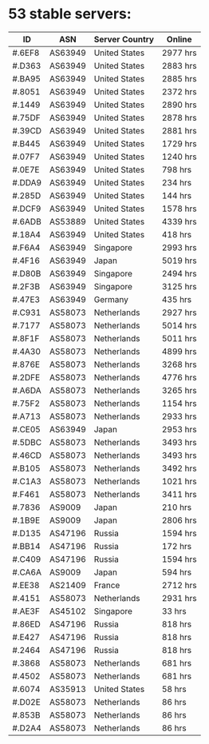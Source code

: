 # 53 stable servers:

| ID | ASN | Server Country | Online |
| ------ | ------ | ------ | ------ |
| #.6EF8 | AS63949 | United States | 2977 hrs |
| #.D363 | AS63949 | United States | 2883 hrs |
| #.BA95 | AS63949 | United States | 2885 hrs |
| #.8051 | AS63949 | United States | 2372 hrs |
| #.1449 | AS63949 | United States | 2890 hrs |
| #.75DF | AS63949 | United States | 2878 hrs |
| #.39CD | AS63949 | United States | 2881 hrs |
| #.B445 | AS63949 | United States | 1729 hrs |
| #.07F7 | AS63949 | United States | 1240 hrs |
| #.0E7E | AS63949 | United States | 798 hrs |
| #.DDA9 | AS63949 | United States | 234 hrs |
| #.285D | AS63949 | United States | 144 hrs |
| #.DCF9 | AS63949 | United States | 1578 hrs |
| #.6ADB | AS53889 | United States | 4339 hrs |
| #.18A4 | AS63949 | United States | 418 hrs |
| #.F6A4 | AS63949 | Singapore | 2993 hrs |
| #.4F16 | AS63949 | Japan | 5019 hrs |
| #.D80B | AS63949 | Singapore | 2494 hrs |
| #.2F3B | AS63949 | Singapore | 3125 hrs |
| #.47E3 | AS63949 | Germany | 435 hrs |
| #.C931 | AS58073 | Netherlands | 2927 hrs |
| #.7177 | AS58073 | Netherlands | 5014 hrs |
| #.8F1F | AS58073 | Netherlands | 5011 hrs |
| #.4A30 | AS58073 | Netherlands | 4899 hrs |
| #.876E | AS58073 | Netherlands | 3268 hrs |
| #.2DFE | AS58073 | Netherlands | 4776 hrs |
| #.A6DA | AS58073 | Netherlands | 3265 hrs |
| #.75F2 | AS58073 | Netherlands | 1154 hrs |
| #.A713 | AS58073 | Netherlands | 2933 hrs |
| #.CE05 | AS63949 | Japan | 2953 hrs |
| #.5DBC | AS58073 | Netherlands | 3493 hrs |
| #.46CD | AS58073 | Netherlands | 3493 hrs |
| #.B105 | AS58073 | Netherlands | 3492 hrs |
| #.C1A3 | AS58073 | Netherlands | 1021 hrs |
| #.F461 | AS58073 | Netherlands | 3411 hrs |
| #.7836 | AS9009 | Japan | 210 hrs |
| #.1B9E | AS9009 | Japan | 2806 hrs |
| #.D135 | AS47196 | Russia | 1594 hrs |
| #.BB14 | AS47196 | Russia | 172 hrs |
| #.C409 | AS47196 | Russia | 1594 hrs |
| #.CA6A | AS9009 | Japan | 594 hrs |
| #.EE38 | AS21409 | France | 2712 hrs |
| #.4151 | AS58073 | Netherlands | 2931 hrs |
| #.AE3F | AS45102 | Singapore | 33 hrs |
| #.86ED | AS47196 | Russia | 818 hrs |
| #.E427 | AS47196 | Russia | 818 hrs |
| #.2464 | AS47196 | Russia | 818 hrs |
| #.3868 | AS58073 | Netherlands | 681 hrs |
| #.4502 | AS58073 | Netherlands | 681 hrs |
| #.6074 | AS35913 | United States | 58 hrs |
| #.D02E | AS58073 | Netherlands | 86 hrs |
| #.853B | AS58073 | Netherlands | 86 hrs |
| #.D2A4 | AS58073 | Netherlands | 86 hrs |

